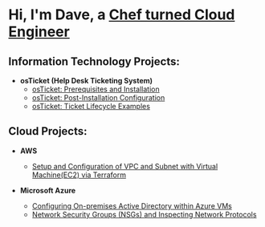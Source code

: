 <h1>Hi, I'm Dave, a <a href="https://www.linkedin.com/in/david-cuvin-83a6527a/">Chef turned Cloud Engineer</a></h1>

<h2> Information Technology Projects:</h2>

- <b>osTicket (Help Desk Ticketing System)</b>
  - [osTicket: Prerequisites and Installation](https://github.com/Dcuvin/osticket-prereqs)
  - [osTicket: Post-Installation Configuration](https://github.com/Dcuvin/osTicket-Post-Installation-Setup)
  - [osTicket: Ticket Lifecycle Examples](https://github.com/Dcuvin/osTicket-Resolving-Tickets-in-a-Ticketing-System)

<h2>Cloud Projects:</h2>

- <b>AWS</b>
  - [Setup and Configuration of VPC and Subnet with Virtual Machine(EC2) via Terraform]()
  

- <b>Microsoft Azure</b>
  - [Configuring On-premises Active Directory within Azure VMs]()
  - [Network Security Groups (NSGs) and Inspecting Network Protocols]()

